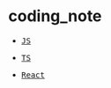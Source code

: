 # coding_note

- <samp>[JS](./js/JS.md)</samp>

- <samp>[TS](./TS/TypeScript.md)</samp>
-  <samp>[React](./js/React.md)</samp>
